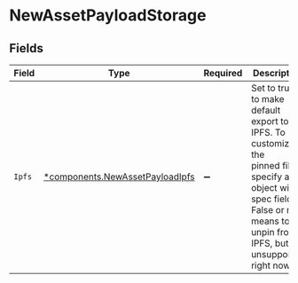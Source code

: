 # NewAssetPayloadStorage


## Fields

| Field                                                                                                                                                                                    | Type                                                                                                                                                                                     | Required                                                                                                                                                                                 | Description                                                                                                                                                                              |
| ---------------------------------------------------------------------------------------------------------------------------------------------------------------------------------------- | ---------------------------------------------------------------------------------------------------------------------------------------------------------------------------------------- | ---------------------------------------------------------------------------------------------------------------------------------------------------------------------------------------- | ---------------------------------------------------------------------------------------------------------------------------------------------------------------------------------------- |
| `Ipfs`                                                                                                                                                                                   | [*components.NewAssetPayloadIpfs](../../models/components/newassetpayloadipfs.md)                                                                                                        | :heavy_minus_sign:                                                                                                                                                                       | Set to true to make default export to IPFS. To customize the<br/>pinned files, specify an object with a spec field. False or null<br/>means to unpin from IPFS, but it's unsupported right now.<br/> |